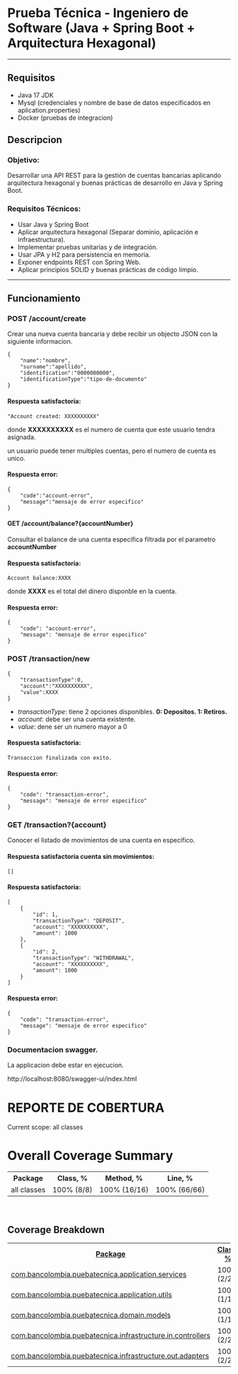 # Prueba Técnica - Ingeniero de Software (Java + Spring Boot + Arquitectura Hexagonal)
-------------
## Requisitos

- Java 17 JDK
- Mysql (credenciales y nombre de base de datos especificados en aplication.properties)
- Docker (pruebas de integracion)

## Descripcion

### Objetivo:
Desarrollar una API REST para la gestión de cuentas bancarias aplicando arquitectura
hexagonal y buenas prácticas de desarrollo en Java y Spring Boot.
### Requisitos Técnicos:

- Usar Java y Spring Boot
- Aplicar arquitectura hexagonal (Separar dominio, aplicación e infraestructura).
- Implementar pruebas unitarias y de integración.
- Usar JPA y H2 para persistencia en memoria.
- Exponer endpoints REST con Spring Web.
- Aplicar principios SOLID y buenas prácticas de código limpio.


---------

## Funcionamiento


### POST /account/create

Crear una nueva cuenta bancaria y debe recibir un objecto JSON con la siguiente informacion.


    {
        "name":"nombre",
        "surname":"apellido",
        "identification":"0000000000",
        "identificationType":"tipo-de-documento"
    }
#### Respuesta satisfactoria:

    "Account created: XXXXXXXXXX"

donde **XXXXXXXXXX** es el numero de cuenta que este usuario tendra asignada.

un usuario puede tener multiples cuentas, pero el numero de cuenta es unico.

#### Respuesta error:

    {
        "code":"account-error",
        "message":"mensaje de error especifico"
    }


#### GET /account/balance?{accountNumber}

Consultar el balance de una cuenta especifica filtrada por el parametro **accountNumber**

#### Respuesta satisfactoria:

    Account balance:XXXX

donde **XXXX** es el total del dinero disponble en la cuenta.

#### Respuesta error:

    {
        "code": "account-error",
        "message": "mensaje de error especifico"
    }

### POST /transaction/new
    {
        "transactionType":0,
        "account":"XXXXXXXXXX",
        "value":XXXX
    }

- *transactionType*: tiene 2 opciones disponibles. **0: Depositos. 1: Retiros.**
- *account*: debe ser una cuenta existente.
- *value*: dene ser un numero mayor a 0

#### Respuesta satisfactoria:

    Transaccion finalizada con exito.

#### Respuesta error:

    {
        "code": "transaction-error",
        "message": "mensaje de error especifico"
    }


### GET /transaction?{account}

Conocer el listado de movimientos de una cuenta en especifico.

#### Respuesta satisfactoria cuenta sin movimientos:

    []

#### Respuesta satisfactoria:

    [
        {
            "id": 1,
            "transactionType": "DEPOSIT",
            "account": "XXXXXXXXXX",
            "amount": 1000
        },
        {
            "id": 2,
            "transactionType": "WITHDRAWAL",
            "account": "XXXXXXXXXX",
            "amount": 1000
        }
    ]


#### Respuesta error:

    {
        "code": "transaction-error",
        "message": "mensaje de error especifico"
    }

### Documentacion swagger.

La applicacion debe estar en ejecucion.

http://localhost:8080/swagger-ui/index.html


# REPORTE DE COBERTURA



<!DOCTYPE html>
<html id="htmlId">
<head>
  <meta http-equiv="Content-Type" content="text/html;charset=UTF-8"> 
  <title>Coverage Report > Summary</title>
  <style type="text/css">
    @import "./css/coverage.css";
    @import "./css/idea.min.css";
  </style>
</head>

<body>
<div class="content">
<div class="breadCrumbs">
Current scope:     all classes
</div>

<h1>Overall Coverage Summary </h1>
<table class="coverageStats">
  <tr>
    <th class="name">Package</th>
<th class="coverageStat 
">
  Class, %
</th>
<th class="coverageStat 
">
  Method, %
</th>
<th class="coverageStat 
">
  Line, %
</th>
  </tr>
  <tr>
    <td class="name">all classes</td>
<td class="coverageStat">
  <span class="percent">
    100%
  </span>
  <span class="absValue">
    (8/8)
  </span>
</td>
<td class="coverageStat">
  <span class="percent">
    100%
  </span>
  <span class="absValue">
    (16/16)
  </span>
</td>
<td class="coverageStat">
  <span class="percent">
    100%
  </span>
  <span class="absValue">
    (66/66)
  </span>
</td>
  </tr>
</table>

<br/>
<h2>Coverage Breakdown</h2>

<table class="coverageStats">
<tr>
  <th class="name  sortedAsc
">
<a href="index_SORT_BY_NAME_DESC.html">Package</a>  </th>
<th class="coverageStat 
">
  <a href="index_SORT_BY_CLASS.html">Class, %</a>
</th>
<th class="coverageStat 
">
  <a href="index_SORT_BY_METHOD.html">Method, %</a>
</th>
<th class="coverageStat 
">
  <a href="index_SORT_BY_LINE.html">Line, %</a>
</th>
</tr>
  <tr>
    <td class="name"><a href="ns-1/index.html">com.bancolombia.puebatecnica.application.services</a></td>
<td class="coverageStat">
  <span class="percent">
    100%
  </span>
  <span class="absValue">
    (2/2)
  </span>
</td>
<td class="coverageStat">
  <span class="percent">
    100%
  </span>
  <span class="absValue">
    (4/4)
  </span>
</td>
<td class="coverageStat">
  <span class="percent">
    100%
  </span>
  <span class="absValue">
    (33/33)
  </span>
</td>
  </tr>
  <tr>
    <td class="name"><a href="ns-2/index.html">com.bancolombia.puebatecnica.application.utils</a></td>
<td class="coverageStat">
  <span class="percent">
    100%
  </span>
  <span class="absValue">
    (1/1)
  </span>
</td>
<td class="coverageStat">
  <span class="percent">
    100%
  </span>
  <span class="absValue">
    (2/2)
  </span>
</td>
<td class="coverageStat">
  <span class="percent">
    100%
  </span>
  <span class="absValue">
    (3/3)
  </span>
</td>
  </tr>
  <tr>
    <td class="name"><a href="ns-3/index.html">com.bancolombia.puebatecnica.domain.models</a></td>
<td class="coverageStat">
  <span class="percent">
    100%
  </span>
  <span class="absValue">
    (1/1)
  </span>
</td>
<td class="coverageStat">
  <span class="percent">
    100%
  </span>
  <span class="absValue">
    (2/2)
  </span>
</td>
<td class="coverageStat">
  <span class="percent">
    100%
  </span>
  <span class="absValue">
    (2/2)
  </span>
</td>
  </tr>
  <tr>
    <td class="name"><a href="ns-4/index.html">com.bancolombia.puebatecnica.infrastructure.in.controllers</a></td>
<td class="coverageStat">
  <span class="percent">
    100%
  </span>
  <span class="absValue">
    (2/2)
  </span>
</td>
<td class="coverageStat">
  <span class="percent">
    100%
  </span>
  <span class="absValue">
    (4/4)
  </span>
</td>
<td class="coverageStat">
  <span class="percent">
    100%
  </span>
  <span class="absValue">
    (20/20)
  </span>
</td>
  </tr>
  <tr>
    <td class="name"><a href="ns-5/index.html">com.bancolombia.puebatecnica.infrastructure.out.adapters</a></td>
<td class="coverageStat">
  <span class="percent">
    100%
  </span>
  <span class="absValue">
    (2/2)
  </span>
</td>
<td class="coverageStat">
  <span class="percent">
    100%
  </span>
  <span class="absValue">
    (4/4)
  </span>
</td>
<td class="coverageStat">
  <span class="percent">
    100%
  </span>
  <span class="absValue">
    (8/8)
  </span>
</td>
  </tr>
</table>
</div>

</body>
</html>
